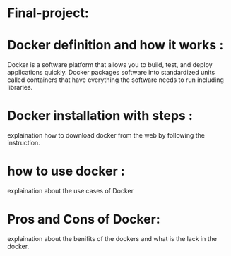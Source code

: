 # Final-project:
# Docker definition and how it works : 
Docker is a software platform that allows you to build, test, and deploy applications quickly. Docker packages software into standardized units called containers that have everything the software needs to run including libraries.

# Docker installation with steps :
explaination how to download docker from the web by following the instruction.
# how to use docker :
explaination about the use cases of Docker 
# Pros and Cons of Docker:
explaination about the benifits of the dockers and what is the lack in the docker.


